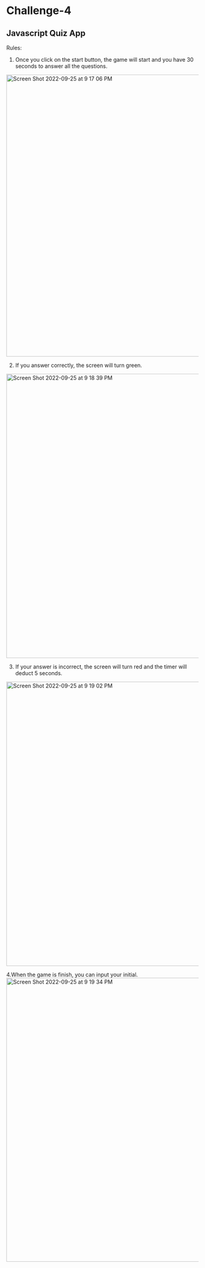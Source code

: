# Challenge-4
## Javascript Quiz App


Rules:
1. Once you click on the start button, the game will start and you have 30 seconds to answer all the questions.
<img width="739" alt="Screen Shot 2022-09-25 at 9 17 06 PM" src="https://user-images.githubusercontent.com/108437457/192176287-b7c849a2-3740-44eb-8bf3-f0d4d81ff154.png">



2. If you answer correctly, the screen will turn green.
<img width="745" alt="Screen Shot 2022-09-25 at 9 18 39 PM" src="https://user-images.githubusercontent.com/108437457/192176692-d6353e43-f4b7-4a0e-af8c-ee32233fdfb3.png">



3. If your answer is incorrect, the screen will turn red and the timer will deduct 5 seconds.
<img width="745" alt="Screen Shot 2022-09-25 at 9 19 02 PM" src="https://user-images.githubusercontent.com/108437457/192176698-4a01bedb-4915-4aff-85de-cdbb666f01a6.png">



4.When the game is finish, you can input your initial.
<img width="744" alt="Screen Shot 2022-09-25 at 9 19 34 PM" src="https://user-images.githubusercontent.com/108437457/192176727-7c929fbe-9b37-4eb1-a4a4-3e46861c2661.png">

